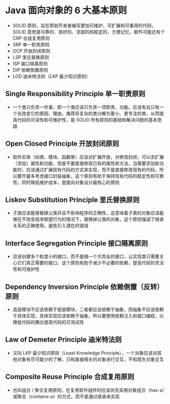 # Java 面向对象的 6 大基本原则
- SOLID 原则，旨在帮助开发者编写更加可维护、可扩展和可重用的代码，SOLID 意思是可靠的、良好的、坚固的和稳定的，方便记忆，额外可能还有个 CRP 合成复用原则
- SRP 单一职责原则
- OCP 开放封闭原则
- LSP 里氏替换原则
- ISP 接口隔离原则
- DIP 依赖倒置原则
- LOD 迪米特法则（LKP 最少知识原则）

## Single Responsibility Principle 单一职责原则
- 一个类只负责一件事，即一个类应该只负责一项职责、功能，应该有且只有一个去改变它的原因、理由，推荐将复杂的类分解为更小、更专注的类，从而提高代码的可读性和可维护性，是 SOLID 所有原则的基础和解决问题的基本思路

## Open Closed Principle 开放封闭原则
- 软件实体（如类、模块、函数等）应该对扩展开放，对修改封闭，可以去扩展（添加）属性和功能，但是不要直接修改已有的属性和方法，当需要添加新功能时，应该通过扩展现有代码的方式来实现，而不是直接修改现有的代码，所以要尽量多考虑接口封装抽象，这个原则有助于保持现有代码的稳定性和可靠性，同时降低维护成本，是面向对象设计最核心的原则

## Liskov Substitution Principle 里氏替换原则
- 子类应该能够替换父类并且不影响程序的正确性，这意味着子类的对象应该能够在不改变程序期望行为的情况下，替换掉父类的对象，这个原则强调了继承关系的正确使用，避免引入潜在的错误

## Interface Segregation Principle 接口隔离原则
- 应该创建多个粒度小的接口，而不是搞一个大而全的接口，让实现类只需要关心它们真正需要的接口，这个原则有助于减少不必要的依赖，提高代码的灵活性和可维护性

## Dependency Inversion Principle 依赖倒置（反转）原则
- 高层模块不应该依赖于低层模块，二者都应该依赖于抽象，而抽象不应该依赖于具体实现，具体实现应该依赖于抽象，所以要使用依赖注入和接口编程，以降低代码的耦合提高代码的可测试性

## Law of Demeter Principle 迪米特法则
- 又叫 LKP 最少知识原则（Least Knowledge Principle），一个对象应该对其他对象有尽可能少的了解，只和直接相关的对象进行交互，不和陌生对象交互

## Composite Reuse Principle 合成复用原则
- 也叫组合 / 聚合复用原则，在复用软件组件时应该优先采用对象组合（has-a）或聚合（contains-a）的方式，而不是通过继承来实现